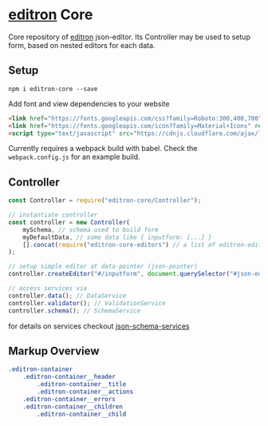 # [editron](https://github.com/sueddeutsche/editron) Core

Core repository of [editron](https://github.com/sueddeutsche/editron) json-editor. Its Controller may be used to setup
form, based on nested editors for each data.


## Setup

`npm i editron-core --save`

Add font and view dependencies to your website
```html
<link href="https://fonts.googleapis.com/css?family=Roboto:300,400,700" rel="stylesheet">
<link href="https://fonts.googleapis.com/icon?family=Material+Icons" rel="stylesheet">
<script type="text/javascript" src="https://cdnjs.cloudflare.com/ajax/libs/mithril/1.1.3/mithril.min.js"></script>
```

Currently requires a webpack build with babel. Check the `webpack.config.js` for an example build.


## Controller

```js
const Controller = require("editron-core/Controller");

// instantiate controller
const controller = new Controller(
    mySchema, // schema used to build form
    myDefaultData, // some data like { inputform: [...] }
    [].concat(require("editron-core-editors") // a list of editron-editors
);

// setup simple editor at data-pointer (json-pointer)
controller.createEditor("#/inputform", document.querySelector("#json-editor"));

// access services via
controller.data(); // DataService
controller.validator(); // ValidationService
controller.schema(); // SchemaService
```

for details on services checkout [json-schema-services](https://github.com/sueddeutsche/json-data-services)


## Markup Overview

```css
.editron-container
    .editron-container__header
        .editron-container__title
        .editron-container__actions
    .editron-container__errors
    .editron-container__children
        .editron-container__child
```
